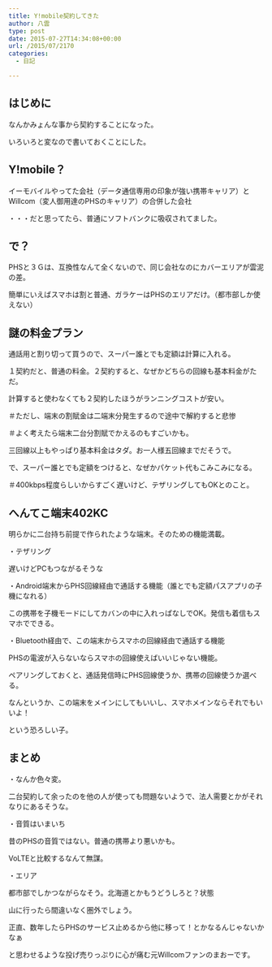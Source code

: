 ```yaml
---
title: Y!mobile契約してきた
author: 八雲
type: post
date: 2015-07-27T14:34:08+00:00
url: /2015/07/2170
categories:
  - 日記

---
```

## はじめに

なんかみょんな事から契約することになった。
  
いろいろと変なので書いておくことにした。

## Y!mobile？

イーモバイルやってた会社（データ通信専用の印象が強い携帯キャリア）とWillcom（変人御用達のPHSのキャリア）の合併した会社
  
・・・だと思ってたら、普通にソフトバンクに吸収されてました。

## で？

PHSと３Ｇは、互換性なんて全くないので、同じ会社なのにカバーエリアが雲泥の差。
  
簡単にいえばスマホは割と普通、ガラケーはPHSのエリアだけ。（都市部しか使えない）

## 謎の料金プラン

通話用と割り切って買うので、スーパー誰とでも定額は計算に入れる。
  
１契約だと、普通の料金。２契約すると、なぜかどちらの回線も基本料金がただ。
  
計算すると使わなくても２契約したほうがランニングコストが安い。
  
＃ただし、端末の割賦金は二端末分発生するので途中で解約すると悲惨
  
＃よく考えたら端末二台分割賦でかえるのもすごいかも。
  
三回線以上もやっぱり基本料金はタダ。お一人様五回線までだそうで。

で、スーパー誰とでも定額をつけると、なぜかパケット代もこみこみになる。
  
＃400kbps程度らしいからすごく遅いけど、テザリングしてもOKとのこと。

## へんてこ端末402KC

明らかに二台持ち前提で作られたような端末。そのための機能満載。
  
・テザリング
  
遅いけどPCもつながるそうな
  
・Android端末からPHS回線経由で通話する機能（誰とでも定額パスアプリの子機になれる）
  
この携帯を子機モードにしてカバンの中に入れっぱなしでOK。発信も着信もスマホでできる。
  
・Bluetooth経由で、この端末からスマホの回線経由で通話する機能
  
PHSの電波が入らないならスマホの回線使えばいいじゃない機能。
  
ペアリングしておくと、通話発信時にPHS回線使うか、携帯の回線使うか選べる。

なんというか、この端末をメインにしてもいいし、スマホメインならそれでもいいよ！
  
という恐ろしい子。

## まとめ

・なんか色々変。
  
二台契約して余ったのを他の人が使っても問題ないようで、法人需要とかがそれなりにあるそうな。
  
・音質はいまいち
  
昔のPHSの音質ではない。普通の携帯より悪いかも。
  
VoLTEと比較するなんて無謀。
  
・エリア
  
都市部でしかつながらなそう。北海道とかもうどうしろと？状態
  
山に行ったら間違いなく圏外でしょう。

正直、数年したらPHSのサービス止めるから他に移って！とかなるんじゃないかなぁ
  
と思わせるような投げ売りっぷりに心が痛む元Willcomファンのまおーです。
